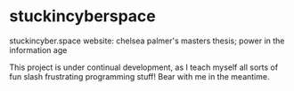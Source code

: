 # stuckincyberspace
stuckincyber.space website: chelsea palmer's masters thesis; power in the information age


This project is under continual development, as I teach myself all sorts of fun slash frustrating programming stuff! Bear with me in the meantime.